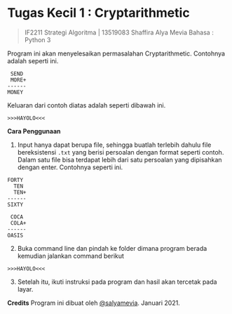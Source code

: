 
#  Tugas Kecil 1 : Cryptarithmetic

> IF2211 Strategi Algoritma | 13519083 Shaffira Alya Mevia
> Bahasa : Python 3

Program ini akan menyelesaikan permasalahan Cryptarithmetic. Contohnya adalah seperti ini.
``` 
 SEND
 MORE+
------
MONEY
```
Keluaran dari contoh diatas adalah seperti dibawah ini.
```
>>>HAYOLO<<<
```

**Cara Penggunaan**
1. Input hanya dapat berupa file, sehingga buatlah terlebih dahulu file bereksistensi `.txt` yang berisi persoalan dengan format seperti contoh. Dalam satu file bisa terdapat lebih dari satu persoalan yang dipisahkan dengan enter. Contohnya seperti ini.
```
FORTY
  TEN
  TEN+
------
SIXTY

 COCA
 COLA+
------
OASIS
```
2. Buka command line dan pindah ke folder dimana program berada kemudian jalankan command berikut
```
>>>HAYOLO<<<
```
3. Setelah itu, ikuti instruksi pada program dan hasil akan tercetak pada layar.

**Credits**
Program ini dibuat oleh [@salyamevia](https://github.com/salyamevia). Januari 2021.